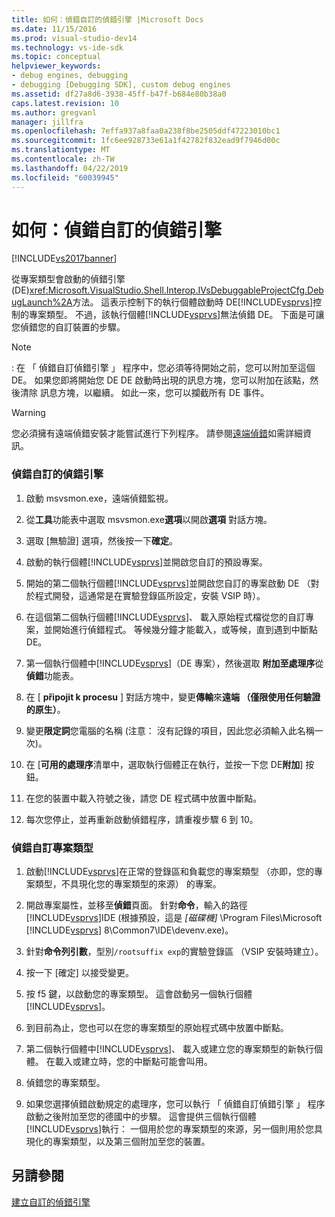 ```yaml
---
title: 如何：偵錯自訂的偵錯引擎 |Microsoft Docs
ms.date: 11/15/2016
ms.prod: visual-studio-dev14
ms.technology: vs-ide-sdk
ms.topic: conceptual
helpviewer_keywords:
- debug engines, debugging
- debugging [Debugging SDK], custom debug engines
ms.assetid: df27a8d6-3938-45ff-b47f-b684e80b38a0
caps.latest.revision: 10
ms.author: gregvanl
manager: jillfra
ms.openlocfilehash: 7effa937a8faa0a238f8be2505ddf47223010bc1
ms.sourcegitcommit: 1fc6ee928733e61a1f42782f832ead9f7946d00c
ms.translationtype: MT
ms.contentlocale: zh-TW
ms.lasthandoff: 04/22/2019
ms.locfileid: "60039945"
---
```

# <a name="how-to-debug-a-custom-debug-engine"></a>如何：偵錯自訂的偵錯引擎
[!INCLUDE[vs2017banner](../../includes/vs2017banner.md)]

從專案類型會啟動的偵錯引擎 (DE)<xref:Microsoft.VisualStudio.Shell.Interop.IVsDebuggableProjectCfg.DebugLaunch%2A>方法。 這表示控制下的執行個體啟動時 DE[!INCLUDE[vsprvs](../../includes/vsprvs-md.md)]控制的專案類型。 不過，該執行個體[!INCLUDE[vsprvs](../../includes/vsprvs-md.md)]無法偵錯 DE。 下面是可讓您偵錯您的自訂裝置的步驟。  
  
> [!NOTE]
>  :   在 「 偵錯自訂偵錯引擎 」 程序中，您必須等待開始之前，您可以附加至這個 DE。 如果您即將開始您 DE DE 啟動時出現的訊息方塊，您可以附加在該點，然後清除 訊息方塊，以繼續。 如此一來，您可以攔截所有 DE 事件。  
  
> [!WARNING]
>  您必須擁有遠端偵錯安裝才能嘗試進行下列程序。 請參閱[遠端偵錯](../../debugger/remote-debugging.md)如需詳細資訊。  
  
### <a name="debugging-a-custom-debug-engine"></a>偵錯自訂的偵錯引擎  
  
1. 啟動 msvsmon.exe，遠端偵錯監視。  
  
2. 從**工具**功能表中選取 msvsmon.exe**選項**以開啟**選項** 對話方塊。  
  
3. 選取 [無驗證] 選項，然後按一下**確定**。  
  
4. 啟動的執行個體[!INCLUDE[vsprvs](../../includes/vsprvs-md.md)]並開啟您自訂的預設專案。  
  
5. 開始的第二個執行個體[!INCLUDE[vsprvs](../../includes/vsprvs-md.md)]並開啟您自訂的專案啟動 DE （對於程式開發，這通常是在實驗登錄區所設定，安裝 VSIP 時）。  
  
6. 在這個第二個執行個體[!INCLUDE[vsprvs](../../includes/vsprvs-md.md)]、 載入原始程式檔從您的自訂專案，並開始進行偵錯程式。 等候幾分鐘才能載入，或等候，直到遇到中斷點 DE。  
  
7. 第一個執行個體中[!INCLUDE[vsprvs](../../includes/vsprvs-md.md)]（DE 專案），然後選取 **附加至處理序**從**偵錯**功能表。  
  
8. 在 [ **připojit k procesu** ] 對話方塊中，變更**傳輸**來**遠端 （僅限使用任何驗證的原生）**。  
  
9. 變更**限定詞**您電腦的名稱 (注意： 沒有記錄的項目，因此您必須輸入此名稱一次)。  
  
10. 在 [**可用的處理序**清單中，選取執行個體正在執行，並按一下您 DE**附加**] 按鈕。  
  
11. 在您的裝置中載入符號之後，請您 DE 程式碼中放置中斷點。  
  
12. 每次您停止，並再重新啟動偵錯程序，請重複步驟 6 到 10。  
  
### <a name="debugging-a-custom-project-type"></a>偵錯自訂專案類型  
  
1. 啟動[!INCLUDE[vsprvs](../../includes/vsprvs-md.md)]在正常的登錄區和負載您的專案類型 （亦即，您的專案類型，不具現化您的專案類型的來源） 的專案。  
  
2. 開啟專案屬性，並移至**偵錯**頁面。 針對**命令**，輸入的路徑[!INCLUDE[vsprvs](../../includes/vsprvs-md.md)]IDE (根據預設，這是 *[磁碟機]* \Program Files\Microsoft [!INCLUDE[vsprvs](../../includes/vsprvs-md.md)] 8\Common7\IDE\devenv.exe)。  
  
3. 針對**命令列引數**，型別`/rootsuffix exp`的實驗登錄區 （VSIP 安裝時建立）。  
  
4. 按一下 [確定]  以接受變更。  
  
5. 按 f5 鍵，以啟動您的專案類型。 這會啟動另一個執行個體[!INCLUDE[vsprvs](../../includes/vsprvs-md.md)]。  
  
6. 到目前為止，您也可以在您的專案類型的原始程式碼中放置中斷點。  
  
7. 第二個執行個體中[!INCLUDE[vsprvs](../../includes/vsprvs-md.md)]、 載入或建立您的專案類型的新執行個體。 在載入或建立時，您的中斷點可能會叫用。  
  
8. 偵錯您的專案類型。  
  
9. 如果您選擇偵錯啟動規定的處理序，您可以執行 「 偵錯自訂偵錯引擎 」 程序啟動之後附加至您的德國中的步驟。 這會提供三個執行個體[!INCLUDE[vsprvs](../../includes/vsprvs-md.md)]執行： 一個用於您的專案類型的來源，另一個則用於您具現化的專案類型，以及第三個附加至您的裝置。  
  
## <a name="see-also"></a>另請參閱  
 [建立自訂的偵錯引擎](../../extensibility/debugger/creating-a-custom-debug-engine.md)
